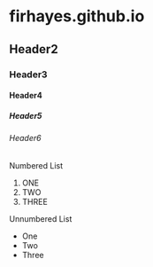 # firhayes.github.io

## Header2

### Header3

#### Header4

##### Header5

###### Header6

Numbered List
1. ONE
2. TWO
3. THREE

Unnumbered List
* One
* Two
* Three